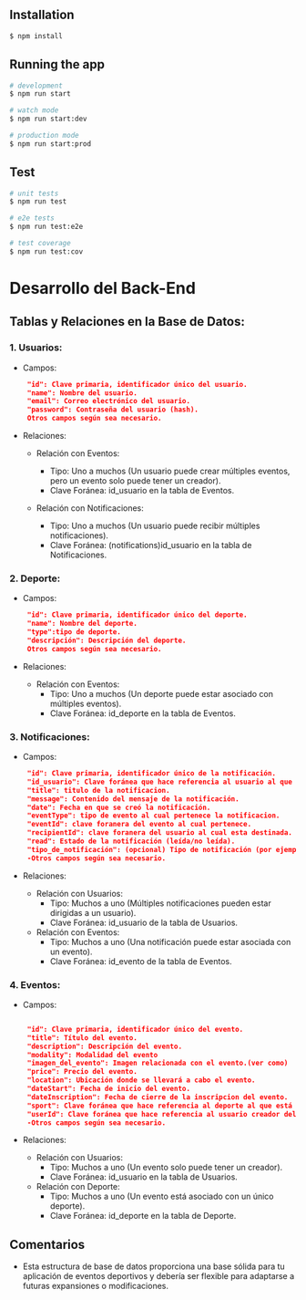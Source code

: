 ## Installation

```bash
$ npm install
```

## Running the app

```bash
# development
$ npm run start

# watch mode
$ npm run start:dev

# production mode
$ npm run start:prod
```

## Test

```bash
# unit tests
$ npm run test

# e2e tests
$ npm run test:e2e

# test coverage
$ npm run test:cov
```

# Desarrollo del Back-End

## Tablas y Relaciones en la Base de Datos:

### 1. Usuarios:

- Campos:

  ```JSON
   "id": Clave primaria, identificador único del usuario.
   "name": Nombre del usuario.
   "email": Correo electrónico del usuario.
   "password": Contraseña del usuario (hash).
   Otros campos según sea necesario.
  ```

- Relaciones:

  - Relación con Eventos:

    - Tipo: Uno a muchos (Un usuario puede crear múltiples eventos, pero un evento solo puede tener un creador).
    - Clave Foránea: id_usuario en la tabla de Eventos.

  - Relación con Notificaciones:
    - Tipo: Uno a muchos (Un usuario puede recibir múltiples notificaciones).
    - Clave Foránea: (notifications)id_usuario en la tabla de Notificaciones.

### 2. Deporte:

- Campos:

  ```JSON
   "id": Clave primaria, identificador único del deporte.
   "name": Nombre del deporte.
   "type":tipo de deporte.
   "descripción": Descripción del deporte.
   Otros campos según sea necesario.
  ```

- Relaciones:
  - Relación con Eventos:
    - Tipo: Uno a muchos (Un deporte puede estar asociado con múltiples eventos).
    - Clave Foránea: id_deporte en la tabla de Eventos.

### 3. Notificaciones:

- Campos:

  ```JSON
   "id": Clave primaria, identificador único de la notificación.
   "id_usuario": Clave foránea que hace referencia al usuario al que se dirige la notificación.
   "title": titulo de la notificacion.
   "message": Contenido del mensaje de la notificación.
   "date": Fecha en que se creó la notificación.
   "eventType": tipo de evento al cual pertenece la notificacion.
   "eventId": clave foranera del evento al cual pertenece.
   "recipientId": clave foranera del usuario al cual esta destinada.
   "read": Estado de la notificación (leída/no leída).
   "tipo_de_notificación": (opcional) Tipo de notificación (por ejemplo, tipo de evento relacionado).
   -Otros campos según sea necesario.
  ```

- Relaciones:

  - Relación con Usuarios:
    - Tipo: Muchos a uno (Múltiples notificaciones pueden estar dirigidas a un usuario).
    - Clave Foránea: id_usuario de la tabla de Usuarios.
  - Relación con Eventos:
    - Tipo: Muchos a uno (Una notificación puede estar asociada con un evento).
    - Clave Foránea: id_evento de la tabla de Eventos.

### 4. Eventos:

- Campos:

  ```JSON

   "id": Clave primaria, identificador único del evento.
   "title": Título del evento.
   "description": Descripción del evento.
   "modality": Modalidad del evento
   "imagen_del_evento": Imagen relacionada con el evento.(ver como)
   "price": Precio del evento.
   "location": Ubicación donde se llevará a cabo el evento.
   "dateStart": Fecha de inicio del evento.
   "dateInscription": Fecha de cierre de la inscripcion del evento.
   "sport": Clave foránea que hace referencia al deporte al que está asociado el evento.
   "userId": Clave foránea que hace referencia al usuario creador del evento.
   -Otros campos según sea necesario.
  ```

- Relaciones:
  - Relación con Usuarios:
    - Tipo: Muchos a uno (Un evento solo puede tener un creador).
    - Clave Foránea: id_usuario en la tabla de Usuarios.
  - Relación con Deporte:
    - Tipo: Muchos a uno (Un evento está asociado con un único deporte).
    - Clave Foránea: id_deporte en la tabla de Deporte.

## Comentarios

- Esta estructura de base de datos proporciona una base sólida para tu aplicación de eventos deportivos y debería ser flexible para adaptarse a futuras expansiones o modificaciones.
